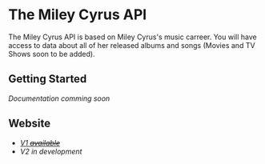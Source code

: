 # The Miley Cyrus API

The Miley Cyrus API is based on Miley Cyrus's music carreer. You will have access to data about all of her released albums and songs (Movies and TV Shows soon to be added).

## Getting Started

_Documentation comming soon_

## Website

- [_V1 ~~available~~_](https://miley-cyrus-api.onrender.com)
- _V2 in development_
